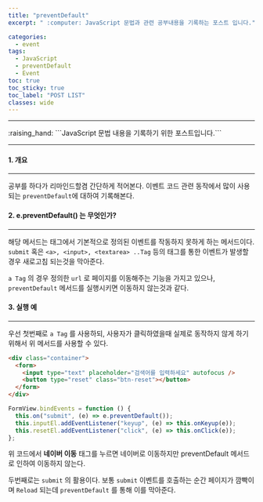 ```yaml
---
title: "preventDefault"
excerpt: " :computer: JavaScript 문법과 관련 공부내용을 기록하는 포스트 입니다."

categories:
  - event
tags:
  - JavaScript
  - preventDefault
  - Event
toc: true
toc_sticky: true
toc_label: "POST LIST"
classes: wide
---
```


<hr>
:raising_hand:  ```JavaScript 문법 내용을 기록하기 위한 포스트입니다.```
<hr>

#### 1. 개요

---

공부를 하다가 리마인드할겸 간단하게 적어본다.
이벤트 코드 관련 동작에서 많이 사용되는 `preventDefault`에 대하여 기록해본다.

#### 2. e.preventDefault() 는 무엇인가?

---

해당 메서드는 태그에서 기본적으로 정의된 이벤트를 작동하지 못하게 하는 메서드이다.
`submit` 혹은 `<a>, <input>, <textarea> ..Tag` 등의 태그를 통한 이벤트가 발생할 경우 새로고침 되는것을 막아준다.

`a Tag` 의 경우 정의한 `url` 로 페이지를 이동해주는 기능을 가지고 있으나, `preventDefault` 메서드를 실행시키면 이동하지 않는것과 같다.

#### 3. 실행 예

---

우선 첫번째로 `a Tag` 를 사용하되, 사용자가 클릭하였을때 실제로 동작하지 않게 하기 위해서 위 메서드를 사용할 수 있다.

```html
<div class="container">
  <form>
    <input type="text" placeholder="검색어를 입력하세요" autofocus />
    <button type="reset" class="btn-reset"></button>
  </form>
</div>
```

```js
FormView.bindEvents = function () {
  this.on("submit", (e) => e.preventDefault());
  this.inputEl.addEventListener("keyup", (e) => this.onKeyup(e));
  this.resetEl.addEventListener("click", (e) => this.onClick(e));
};
```

위 코드에서 **네이버 이동** 태그를 누르면 네이버로 이동하지만 preventDefault 메서드로 인하여 이동하지 않는다.

두번째로는 `submit` 의 활용이다.
보통 `submit` 이벤트를 호출하는 순간 페이지가 깜빡이며 `Reload` 되는데 `preventDefault` 를 통해 이를 막아준다.
